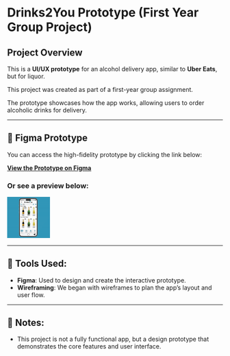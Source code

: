 # Drinks2You Prototype (First Year Group Project)

## Project Overview  
This is a **UI/UX prototype** for an alcohol delivery app, similar to **Uber Eats**, but for liquor. 

This project was created as part of a first-year group assignment. 

The prototype showcases how the app works, allowing users to order alcoholic drinks for delivery.

---

## 🎨 Figma Prototype  
You can access the high-fidelity prototype by clicking the link below:

[**View the Prototype on Figma**](https://rebrand.ly/Drinks2You)

### Or see a preview below:

<div>
    <a href="https://rebrand.ly/Drinks2You">
      <img style="max-width:100px; max-height:60px:" src="https://github.com/Liye07/Drinks2You/blob/b1bb17cde41ee9c4178920eb940503472f4dd823/Drinks2YouPrototype.gif?raw=true">
    </a>
</div>

---

## 🔧 Tools Used:
- **Figma**: Used to design and create the interactive prototype.
- **Wireframing**: We began with wireframes to plan the app’s layout and user flow.

---

## 📌 Notes:
- This project is not a fully functional app, but a design prototype that demonstrates the core features and user interface.

